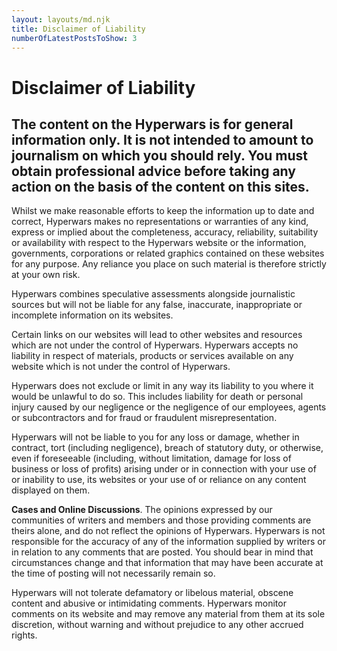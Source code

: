 ```yaml
---
layout: layouts/md.njk
title: Disclaimer of Liability
numberOfLatestPostsToShow: 3
---
```


# Disclaimer of Liability

## The content on the Hyperwars is for general information only. It is not intended to amount to journalism on which you should rely. You must obtain professional advice before taking any action on the basis of the content on this sites.

Whilst we make reasonable efforts to keep the information up to date and correct, Hyperwars makes no representations or warranties of any kind, express or implied about the completeness, accuracy, reliability, suitability or availability with respect to the Hyperwars website or the information, governments, corporations or related graphics contained on these websites for any purpose. Any reliance you place on such material is therefore strictly at your own risk.

Hyperwars combines speculative assessments alongside journalistic sources but will not be liable for any false, inaccurate, inappropriate or incomplete information on its websites.

Certain links on our websites will lead to other websites and resources which are not under the control of Hyperwars. Hyperwars accepts no liability in respect of materials, products or services available on any website which is not under the control of Hyperwars.

Hyperwars does not exclude or limit in any way its liability to you where it would be unlawful to do so. This includes liability for death or personal injury caused by our negligence or the negligence of our employees, agents or subcontractors and for fraud or fraudulent misrepresentation.

Hyperwars will not be liable to you for any loss or damage, whether in contract, tort (including negligence), breach of statutory duty, or otherwise, even if foreseeable (including, without limitation, damage for loss of business or loss of profits) arising under or in connection with your use of or inability to use, its websites or your use of or reliance on any content displayed on them.

**Cases and Online Discussions**. The opinions expressed by our communities of writers and members and those providing comments are theirs alone, and do not reflect the opinions of Hyperwars. Hyperwars is not responsible for the accuracy of any of the information supplied by writers or in relation to any comments that are posted. You should bear in mind that circumstances change and that information that may have been accurate at the time of posting will not necessarily remain so.

Hyperwars will not tolerate defamatory or libelous material, obscene content and abusive or intimidating comments. Hyperwars monitor comments on its website and may remove any material from them at its sole discretion, without warning and without prejudice to any other accrued rights.